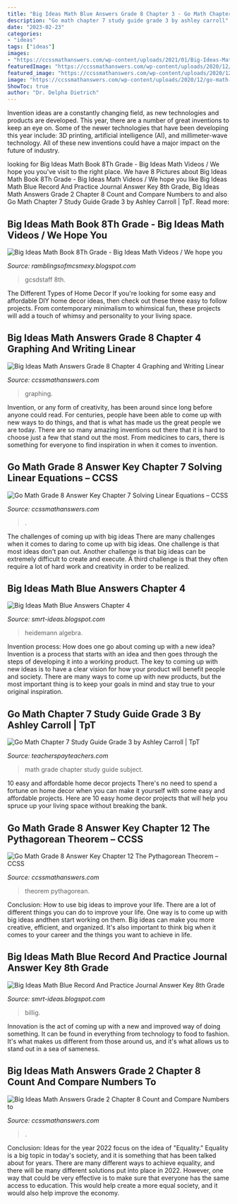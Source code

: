 ```yaml
---
title: "Big Ideas Math Blue Answers Grade 8 Chapter 3 - Go Math Chapter 7 Study Guide Grade 3 By Ashley Carroll"
description: "Go math chapter 7 study guide grade 3 by ashley carroll"
date: "2023-02-23"
categories:
- "ideas"
tags: ["ideas"]
images:
- "https://ccssmathanswers.com/wp-content/uploads/2021/01/Big-Ideas-Math-Answers-Grade-8-Chapter-4-Graphing-and-Writing-Linear-Equations-4.7-cr-12.png"
featuredImage: "https://ccssmathanswers.com/wp-content/uploads/2020/12/go-math-grade-8-chapter-12-the-pythagorean-theorem-answer-key.jpeg"
featured_image: "https://ccssmathanswers.com/wp-content/uploads/2020/12/go-math-grade-8-chapter-7-solving-linear-equations-answer-key.jpeg"
image: "https://ccssmathanswers.com/wp-content/uploads/2020/12/go-math-grade-8-chapter-7-solving-linear-equations-answer-key.jpeg"
ShowToc: true
author: "Dr. Delpha Dietrich"
---
```



Invention ideas are a constantly changing field, as new technologies and products are developed. This year, there are a number of great inventions to keep an eye on. Some of the newer technologies that have been developing this year include: 3D printing, artificial intelligence (AI), and millimeter-wave technology. All of these new inventions could have a major impact on the future of industry.

	

		
looking for Big Ideas Math Book 8Th Grade - Big Ideas Math Videos / We hope you you've visit to the right place. We have 8 Pictures about Big Ideas Math Book 8Th Grade - Big Ideas Math Videos / We hope you like Big Ideas Math Blue Record And Practice Journal Answer Key 8th Grade, Big Ideas Math Answers Grade 2 Chapter 8 Count and Compare Numbers to and also Go Math Chapter 7 Study Guide Grade 3 by Ashley Carroll | TpT. Read more:
		
    
## Big Ideas Math Book 8Th Grade - Big Ideas Math Videos / We Hope You

<img loading=lazy src="https://gcsdstaff.org/gillespie_erin/wp-content/uploads/2017/03/IMG_4221-e1490037836744.jpg" onerror="this.onerror=null;this.src='https://tse1.mm.bing.net/th?id=OIP.AJWQfkMD2aGZu45MvXf21QHaJ4&amp;pid=15.1';" alt="Big Ideas Math Book 8Th Grade - Big Ideas Math Videos / We hope you">

_Source: ramblingsofmcsmexy.blogspot.com_

>gcsdstaff 8th. 

	

The Different Types of Home Decor
If you're looking for some easy and affordable DIY home decor ideas, then check out these three easy to follow projects. From contemporary minimalism to whimsical fun, these projects will add a touch of whimsy and personality to your living space.

    
## Big Ideas Math Answers Grade 8 Chapter 4 Graphing And Writing Linear

<img loading=lazy src="https://ccssmathanswers.com/wp-content/uploads/2021/01/Big-Ideas-Math-Answers-Grade-8-Chapter-4-Graphing-and-Writing-Linear-Equations-4.7-cr-12.png" onerror="this.onerror=null;this.src='https://tse1.mm.bing.net/th?id=OIP.QnpYl0PnoCXd10aIhTf8MwAAAA&amp;pid=15.1';" alt="Big Ideas Math Answers Grade 8 Chapter 4 Graphing and Writing Linear">

_Source: ccssmathanswers.com_

>graphing. 

	

Invention, or any form of creativity, has been around since long before anyone could read. For centuries, people have been able to come up with new ways to do things, and that is what has made us the great people we are today. There are so many amazing inventions out there that it is hard to choose just a few that stand out the most. From medicines to cars, there is something for everyone to find inspiration in when it comes to invention.

    
## Go Math Grade 8 Answer Key Chapter 7 Solving Linear Equations – CCSS

<img loading=lazy src="https://ccssmathanswers.com/wp-content/uploads/2020/12/go-math-grade-8-chapter-7-solving-linear-equations-answer-key.jpeg" onerror="this.onerror=null;this.src='https://tse3.mm.bing.net/th?id=OIP.o4DZ97iufTD79MgmRpjKIAHaEK&amp;pid=15.1';" alt="Go Math Grade 8 Answer Key Chapter 7 Solving Linear Equations – CCSS">

_Source: ccssmathanswers.com_

>. 

	

The challenges of coming up with big ideas
There are many challenges when it comes to daring to come up with big ideas. One challenge is that most ideas don't pan out. Another challenge is that big ideas can be extremely difficult to create and execute. A third challenge is that they often require a lot of hard work and creativity in order to be realized.

    
## Big Ideas Math Blue Answers Chapter 4

<img loading=lazy src="https://1.bp.blogspot.com/-gDV0w7pd6H4/VSQMhwLrATI/AAAAAAAAAuU/iasyevoawiM/s1600/5.2A.jpg" onerror="this.onerror=null;this.src='https://tse2.mm.bing.net/th?id=OIP.DIgxNnfozxqvXm2ycCCOOgHaJl&amp;pid=15.1';" alt="Big Ideas Math Blue Answers Chapter 4">

_Source: smrt-ideas.blogspot.com_

>heidemann algebra. 

	

Invention process: How does one go about coming up with a new idea?
Invention is a process that starts with an idea and then goes through the steps of developing it into a working product. The key to coming up with new ideas is to have a clear vision for how your product will benefit people and society. There are many ways to come up with new products, but the most important thing is to keep your goals in mind and stay true to your original inspiration.

    
## Go Math Chapter 7 Study Guide Grade 3 By Ashley Carroll | TpT

<img loading=lazy src="https://ecdn.teacherspayteachers.com/thumbitem/Go-Math-Chapter-7-Study-Guide-Grade-3-4373561-1552349157/original-4373561-3.jpg" onerror="this.onerror=null;this.src='https://tse2.mm.bing.net/th?id=OIP.s4zIIcHoYr9MxdVmzTMkUAAAAA&amp;pid=15.1';" alt="Go Math Chapter 7 Study Guide Grade 3 by Ashley Carroll | TpT">

_Source: teacherspayteachers.com_

>math grade chapter study guide subject. 

	

10 easy and affordable home decor projects
There's no need to spend a fortune on home decor when you can make it yourself with some easy and affordable projects. Here are 10 easy home decor projects that will help you spruce up your living space without breaking the bank.

    
## Go Math Grade 8 Answer Key Chapter 12 The Pythagorean Theorem – CCSS

<img loading=lazy src="https://ccssmathanswers.com/wp-content/uploads/2020/12/go-math-grade-8-chapter-12-the-pythagorean-theorem-answer-key.jpeg" onerror="this.onerror=null;this.src='https://tse4.mm.bing.net/th?id=OIP.pEwD4W7sjb-Lf5Ns4X6tpQHaEK&amp;pid=15.1';" alt="Go Math Grade 8 Answer Key Chapter 12 The Pythagorean Theorem – CCSS">

_Source: ccssmathanswers.com_

>theorem pythagorean. 

	

Conclusion: How to use big ideas to improve your life.
There are a lot of different things you can do to improve your life. One way is to come up with big ideas andthen start working on them. Big ideas can make you more creative, efficient, and organized. It's also important to think big when it comes to your career and the things you want to achieve in life.

    
## Big Ideas Math Blue Record And Practice Journal Answer Key 8th Grade

<img loading=lazy src="https://msbilligmath.weebly.com/uploads/8/5/6/0/85607748/rpj_p67.png" onerror="this.onerror=null;this.src='https://tse3.mm.bing.net/th?id=OIP.M5y7WrxWCZr_YJOVh9aEkQHaJW&amp;pid=15.1';" alt="Big Ideas Math Blue Record And Practice Journal Answer Key 8th Grade">

_Source: smrt-ideas.blogspot.com_

>billig. 

	

Innovation is the act of coming up with a new and improved way of doing something. It can be found in everything from technology to food to fashion. It's what makes us different from those around us, and it's what allows us to stand out in a sea of sameness.

    
## Big Ideas Math Answers Grade 2 Chapter 8 Count And Compare Numbers To

<img loading=lazy src="https://ccssmathanswers.com/wp-content/uploads/2021/01/Big-Ideas-Math-Book-2nd-Grade-Answer-Key-Chapter-8-Count-Compare-Numbers-to-1000-Count-Compare-Numbers-1000-Cumulative-Practice-1-8-Question-12.jpg" onerror="this.onerror=null;this.src='https://tse4.mm.bing.net/th?id=OIP.wfquAuwdXT82K8J2_0S18QHaD9&amp;pid=15.1';" alt="Big Ideas Math Answers Grade 2 Chapter 8 Count and Compare Numbers to">

_Source: ccssmathanswers.com_

>. 

	

Conclusion:
Ideas for the year 2022 focus on the idea of "Equality." Equality is a big topic in today's society, and it is something that has been talked about for years. There are many different ways to achieve equality, and there will be many different solutions put into place in 2022. However, one way that could be very effective is to make sure that everyone has the same access to education. This would help create a more equal society, and it would also help improve the economy.

